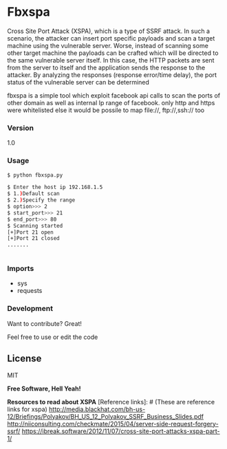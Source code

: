 # Fbxspa
Cross Site Port Attack (XSPA), which is a type of SSRF attack.
In such a scenario, the attacker can insert port specific payloads and scan a target machine using the vulnerable server. Worse, instead of scanning some other target machine the payloads can be crafted which will be directed to the same vulnerable server itself. In this case, the HTTP packets are sent from the server to itself and the application sends the response to the attacker. By analyzing the responses (response error/time delay), the port status of the vulnerable server can be determined

fbxspa is a simple tool which exploit facebook api calls to scan the ports of other domain as well as internal Ip range of facebook.
only http and https were whitelisted  else it would be possile to map file://, ftp://,ssh:// too
### Version
1.0



### Usage

```sh
$ python fbxspa.py
```

```sh
$ Enter the host ip 192.168.1.5
$ 1.)Default scan 
$ 2.)Specify the range
$ option>>> 2
$ start_port>>> 21
$ end_port>>> 80
$ Scanning started
[+]Port 21 open
[+]Port 21 closed
.......



```

### Imports

* sys
* requests


### Development

Want to contribute? Great!

Feel free to use or edit the code 


License
----

MIT


**Free Software, Hell Yeah!**

**Resources to read about XSPA**
[Reference links]: # (These are reference links for xspa)
  http://media.blackhat.com/bh-us-12/Briefings/Polyakov/BH_US_12_Polyakov_SSRF_Business_Slides.pdf
  http://niiconsulting.com/checkmate/2015/04/server-side-request-forgery-ssrf/
  https://ibreak.software/2012/11/07/cross-site-port-attacks-xspa-part-1/

